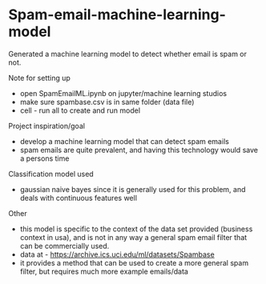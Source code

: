 # Spam-email-machine-learning-model
Generated a machine learning model to detect whether email is spam or not. 

Note for setting up 
* open SpamEmailML.ipynb on jupyter/machine learning studios
* make sure spambase.csv is in same folder (data file)
* cell - run all to create and run model

Project inspiration/goal
* develop a machine learning model that can detect spam emails
* spam emails are quite prevalent, and having this technology would save a persons time

Classification model used
* gaussian naive bayes since it is generally used for this problem, and deals with continuous features well

Other
* this model is specific to the context of the data set provided (business context in usa), and is not in any way a general spam email filter that can be commercially used.
* data at - https://archive.ics.uci.edu/ml/datasets/Spambase
* it provides a method that can be used to create a more general spam filter, but requires much more example emails/data

